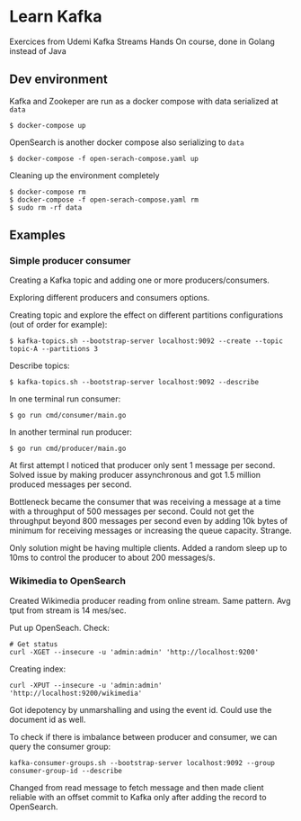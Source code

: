 # Learn Kafka

Exercices from Udemi Kafka Streams Hands On course, done in Golang instead of Java

## Dev environment

Kafka and Zookeper are run as a docker compose with data serialized at `data`

```
$ docker-compose up
```

OpenSearch is another docker compose also serializing to `data`

```
$ docker-compose -f open-serach-compose.yaml up
```

Cleaning up the environment completely

```
$ docker-compose rm
$ docker-compose -f open-serach-compose.yaml rm
$ sudo rm -rf data
```

## Examples

### Simple producer consumer
Creating a Kafka topic and adding one or more producers/consumers. 

Exploring different producers and consumers options.

Creating topic and explore the effect on different partitions configurations (out of order for example):
```
$ kafka-topics.sh --bootstrap-server localhost:9092 --create --topic topic-A --partitions 3
```

Describe topics:
```
$ kafka-topics.sh --bootstrap-server localhost:9092 --describe
```

In one terminal run consumer:
```
$ go run cmd/consumer/main.go 
```

In another terminal run producer:
```
$ go run cmd/producer/main.go
```

At first attempt I noticed that producer only sent 1 message per second. 
Solved issue by making producer assynchronous and got 1.5 million produced messages per second. 

Bottleneck became the consumer that was receiving a message at a time with a throughput of 500 messages per second. Could not get the throughput beyond 800 messages per second even by adding 10k bytes of minimum for receiving messages or increasing the queue capacity. Strange.

Only solution might be having multiple clients. Added a random sleep up to 10ms to control the producer to about 200 messages/s.

### Wikimedia to OpenSearch

Created Wikimedia producer reading from online stream. Same pattern. Avg tput from stream is 14 mes/sec.

Put up OpenSeach. Check:
```
# Get status
curl -XGET --insecure -u 'admin:admin' 'http://localhost:9200'
```

Creating index:
```
curl -XPUT --insecure -u 'admin:admin' 'http://localhost:9200/wikimedia'
```

Got idepotency by unmarshalling and using the event id. Could use the document id as well.

To check if there is imbalance between producer and consumer, we can query the consumer group:
```
kafka-consumer-groups.sh --bootstrap-server localhost:9092 --group consumer-group-id --describe
```

Changed from read message to fetch message and then made client reliable with an offset commit to Kafka only after adding the record to OpenSearch.
